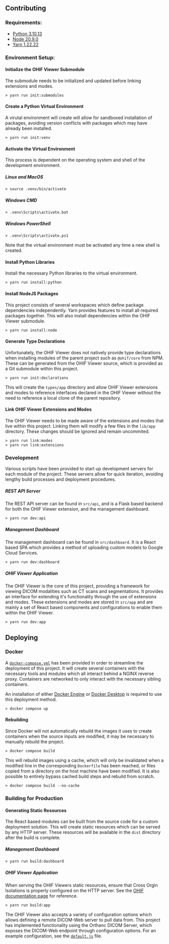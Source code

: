 ## Contributing

### Requirements:

- [Python 3.10.13](https://www.python.org/downloads/)
- [Node 20.9.0](https://nodejs.org/en/download/)
- [Yarn 1.22.22](https://classic.yarnpkg.com/en/docs/install/)

### Environment Setup:

#### Initialize the OHIF Viewer Submodule

The submodule needs to be initialized and updated before linking extensions and modes.

```
> yarn run init:submodules
```

#### Create a Python Virtual Environment

A virutal environment will create will allow for sandboxed installation of packages, avoiding
version conflicts with packages which may have already been installed.

```
> yarn run init:venv
```

#### Activate the Virtual Environment

This process is dependent on the operating system and shell of the development environment.

##### Linux and MacOS

```
> source .venv/bin/activate
```

##### Windows CMD

```
> .venv\Scripts\activate.bat
```

##### Windows PowerShell

```
> .venv\Scripts\activate.ps1
```

Note that the virtual environment must be activated any time a new shell is created.

#### Install Python Libraries

Install the necessary Python libraries to the virtual environment.

```
> yarn run install:python
```

#### Install NodeJS Packages

This project consists of several workspaces which define package dependencies independently. Yarn
provides features to install all required packages together. This will also install dependencies
within the OHIF Viewer submodule.

```
> yarn run install:node
```

#### Generate Type Declarations

Unfortunately, the OHIF Viewer does not natively provide type declarations when installing modules
of the parent project such as `@ohif/core` from NPM. These can be generated from the OHIF Viewer
source, which is provided as a Git submodule within this project.

```
> yarn run init:declarations
```

This will create the `types/app` directory and allow OHIF Viewer extensions and modes to reference
interfaces declared in the OHIF Viewer without the need to reference a local clone of the parent
repository.

#### Link OHIF Viewer Extensions and Modes

The OHIF Viewer needs to be made aware of the extensions and modes that live within this project.
Linking them will modify a few files in the `lib/app` directory. These changes should be ignored and
remain uncommited.

```
> yarn run link:modes
> yarn run link:extensions
```

### Development

Various scripts have been provided to start up development servers for each module of the project.
These servers allow for quick iteration, avoiding lengthy build processes and deployment procedures.

##### REST API Server

The REST API server can be found in `src/api`, and is a Flask based backend for both the OHIF Viewer
extension, and the management dashboard.

```
> yarn run dev:api
```

##### Management Dashboard

The management dashboard can be found in `src/dashboard`. It is a React based SPA which provides a
method of uploading custom models to Google Cloud Services.

```
> yarn run dev:dashboard
```

##### OHIF Viewer Application

The OHIF Viewer is the core of this project, providing a framework for viewing DICOM modalities such
as CT scans and segmentations. It provides an interface for extending it's functionality through the
use of extensions and modes. These extensions and modes are stored in `src/app` and are mainly a set
of React based components and configurations to enable them within the OHIF Viewer.

```
> yarn run dev:app
```

## Deploying

### Docker

A [`docker-compose.yml`](docker-compose.yml) has been provided in order to streamline the deployment
of this project. It will create several containers with the necessary tools and modules which all
interact behind a NGINX reverse proxy. Containers are networked to only interact with the necessary
sibling containers.

An installation of either [Docker Engine]("https://docs.docker.com/engine/install/") or
[Docker Desktop]("https://www.docker.com/products/docker-desktop/") is required to use this
deployment method.

```
> docker compose up
```

#### Rebuilding

Since Docker will not automatically rebuild the images it uses to create containers when the source
inputs are modified, it may be necessary to manually rebuild the project.

```
> docker compose build
```

This will rebuild images using a cache, which will only be invalidated when a modified line in the
corresponding `Dockerfile` has been reached, or files copied from a directory on the host machine
have been modified. It is also possible to entirely bypass cached build steps and rebuild from
scratch.

```
> docker compose build --no-cache
```

### Building for Production

#### Generating Static Resources

The React based modules can be built from the source code for a custom deployment solution. This
will create static resources which can be served by any HTTP server. These resources will be
available in the `dist` directory after the build is complete.

##### Management Dashboard

```
> yarn run build:dashboard
```

##### OHIF Viewer Application

When serving the OHIF Viewers static resources, ensure that Cross Orgin Isolations is properly
configured on the HTTP server. See the
[OHIF documentation page]("https://docs.ohif.org/deployment/cors/") for reference.

```
> yarn run build:app
```

The OHIF Viewer also accepts a variety of configuration options which allows defining a remote
DICOM-Web server to pull data from. This project has implemented functionality using the Orthanc
DICOM Server, which exposes the DICOM-Web endpoint through configuration options. For an example
configuration, see the [`default.js`](.docker/app/default.js) file.
